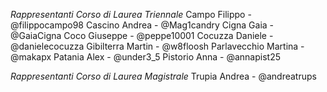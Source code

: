 *Rappresentanti Corso di Laurea Triennale*
Campo Filippo - @filippocampo98
Cascino Andrea - @Mag1candry
Cigna Gaia - @GaiaCigna
Coco Giuseppe - @peppe10001
Cocuzza Daniele - @danielecocuzza
Gibilterra Martin - @w8floosh
Parlavecchio Martina - @makapx
Patania Alex - @under3\_5
Pistorio Anna - @annapist25


*Rappresentanti Corso di Laurea Magistrale*
Trupia Andrea - @andreatrups
